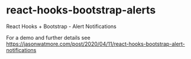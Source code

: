 # react-hooks-bootstrap-alerts

React Hooks + Bootstrap - Alert Notifications

For a demo and further details see https://jasonwatmore.com/post/2020/04/11/react-hooks-bootstrap-alert-notifications